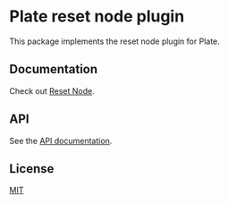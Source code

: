 # Plate reset node plugin

This package implements the reset node plugin for Plate.

## Documentation

Check out
[Reset Node](https://platejs.org/docs/reset-node).

## API

See the [API documentation](https://plate-api.udecode.io/globals.html). 

## License

[MIT](../../LICENSE)
